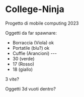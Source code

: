 # College-Ninja
 Progetto di mobile computing 2023

 Oggetti da far spawnare:
 - Borraccia (Viola)   ok
 - Portatile (blu?)    ok
 - Cuffie (Arancioni)   ---
 - 30 (verde)
 - 17 (Rosso)
 - 18 (giallo)

3 vite?

Oggetti 3d vuoti dentro?



